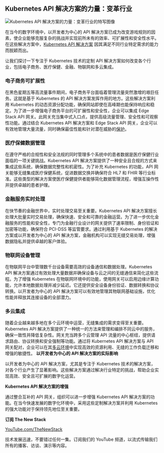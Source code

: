 ## Kubernetes API 解决方案的力量：变革行业

![Kubernetes API 解决方案的力量：变革行业的特写图像](https://cdn.thenewstack.io/media/2024/02/205ac900-healthcare123-1024x576.jpg)

在当今的数字环境中，以开发者为中心的 API 解决方案已成为改变游戏规则的因素，使企业能够克服复杂的挑战并实现前所未有的效率、可扩展性和安全性水平。在这些解决方案中，[Kubernetes API 解决方案](https://thenewstack.io/how-to-choose-the-right-fit-for-your-kubernetes-api-gateway/) 因其满足不同行业特定需求的能力而脱颖而出。

让我们探讨一下专注于 Kubernetes 技术的定制 API 解决方案如何改变各个行业，包括电子商务、医疗保健、金融、物联网和多云集成。

### 电子商务可扩展性

在黑色星期五等高流量事件期间，电子商务平台面临着管理流量突然激增的艰巨任务。这就是基于 Kubernetes 的 API 解决方案发挥作用的地方。这些解决方案利用 Kubernetes 的动态资源分配功能，确保网站即使在高峰期也能保持响应和稳定。为了进一步增强电子商务平台的可扩展性和安全性，企业可以集成 Edge Stack API 网关。此网关充当集中式入口点，提供高级流量管理、安全性和可观察性功能。通过结合 Kubernetes API 解决方案和 Edge Stack API 网关，企业可以有效地管理大量流量，同时确保最佳性能和针对潜在威胁的[保护](https://thenewstack.io/mitigate-owasp-security-top-threats-with-an-api-gateway/)。

### 医疗保健数据管理

在遵守严格的合规性和安全法规的同时管理多个系统中的患者数据是医疗保健行业面临的一项关键挑战。Kubernetes API 解决方案提供了一种安全且合规的方式来集成这些系统，确保数据完整性和机密性。为了补充 Kubernetes 的功能，API 网关能够无缝集成医疗保健系统，促进数据交换并确保符合 HL7 和 FHIR 等行业标准。这些类型的解决方案使医疗保健提供者能够简化数据管理流程，增强互操作性并提供卓越的患者护理。

### 金融服务实时处理

在快节奏的金融世界中，实时处理交易至关重要。Kubernetes API 解决方案擅长处理大批量实时交易处理，确保快速、安全和可靠的金融运营。为了进一步优化金融服务的性能和安全性，专门为金融行业设计的网关提供了速率限制、身份验证和加密等功能，确保符合 PCI-DSS 等监管要求。通过利用基于 Kubernetes 的解决方案或以开发者为中心的 API 解决方案，金融机构可以实现无缝交易处理，增强数据隐私并提供卓越的客户体验。

### 物联网设备管理

在物联网平台中管理数千台设备需要高效的设备通信和数据处理。Kubernetes API 解决方案通过有效处理大量数据并确保设备与云之间的无缝通信来简化这些流程。为了增强 Kubernetes 在物联网环境中的功能，使用网关可以启用边缘计算功能，允许本地数据处理并减少延迟。它还提供安全设备身份验证、数据转换和协议转换。以开发者为中心的 API 解决方案可以有效地管理其物联网基础设施，优化性能并释放其连接设备的全部潜力。

### 多云集成

随着企业越来越多地在多个云环境中运营，无缝集成的需求变得至关重要。Kubernetes API 解决方案提供了一种统一的方法来管理和编排不同云中的服务，确保一致性并降低复杂性。网关充当跨多个云管理 API 流量的中心枢纽，提供请求路由、协议转换和安全强制等功能。通过将 Kubernetes API 解决方案与 API 网关配对，企业可以在其[多云环境](https://thenewstack.io/multicloud-architecture-what-i-want-to-see/)中实现高效的资源利用、无缝的工作负载迁移和增强的敏捷性。
**以开发者为中心的 API 解决方案的实际影响**

以开发者为中心的 API 解决方案，尤其是专注于 Kubernetes 技术的解决方案，对各个行业产生了显著影响。这些解决方案通过解决行业特定的挑战，帮助企业实现高效、安全且可扩展的数字化运营。

**Kubernetes API 解决方案的增强**

通过整合互补的 API 网关，组织可以进一步增强 Kubernetes API 解决方案的功能。在当今快速发展的数字化环境中，采用这些定制解决方案并利用 Kubernetes 的强大功能对于保持领先地位至关重要。

**订阅 The New Stack**

[YouTube.com/TheNewStack](https://youtube.com/thenewstack?sub_confirmation=1)

技术发展迅速，不要错过任何一集。订阅我们的 YouTube 频道，以流式传输我们所有的播客、访谈、演示等内容。
